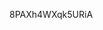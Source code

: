 































































































8PAXh4WXqk5URiA

